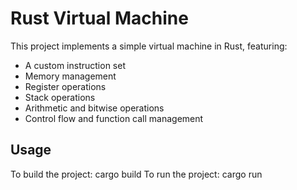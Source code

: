 # Rust Virtual Machine

This project implements a simple virtual machine in Rust, featuring:

- A custom instruction set
- Memory management
- Register operations
- Stack operations
- Arithmetic and bitwise operations
- Control flow and function call management

## Usage

To build the project:
cargo build
To run the project:
cargo run
